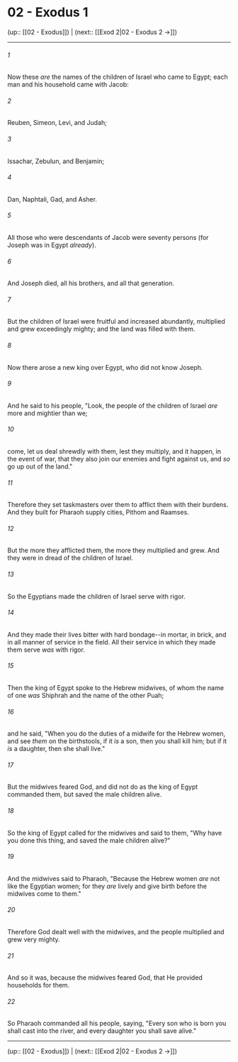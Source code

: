 # 02 - Exodus 1

(up:: [[02 - Exodus]]) | (next:: [[Exod 2|02 - Exodus 2 →]])

***


###### 1 
Now these _are_ the names of the children of Israel who came to Egypt; each man and his household came with Jacob: 

###### 2 
Reuben, Simeon, Levi, and Judah; 

###### 3 
Issachar, Zebulun, and Benjamin; 

###### 4 
Dan, Naphtali, Gad, and Asher. 

###### 5 
All those who were descendants of Jacob were seventy persons (for Joseph was in Egypt _already_). 

###### 6 
And Joseph died, all his brothers, and all that generation. 

###### 7 
But the children of Israel were fruitful and increased abundantly, multiplied and grew exceedingly mighty; and the land was filled with them. 

###### 8 
Now there arose a new king over Egypt, who did not know Joseph. 

###### 9 
And he said to his people, "Look, the people of the children of Israel _are_ more and mightier than we; 

###### 10 
come, let us deal shrewdly with them, lest they multiply, and it happen, in the event of war, that they also join our enemies and fight against us, and _so_ go up out of the land." 

###### 11 
Therefore they set taskmasters over them to afflict them with their burdens. And they built for Pharaoh supply cities, Pithom and Raamses. 

###### 12 
But the more they afflicted them, the more they multiplied and grew. And they were in dread of the children of Israel. 

###### 13 
So the Egyptians made the children of Israel serve with rigor. 

###### 14 
And they made their lives bitter with hard bondage--in mortar, in brick, and in all manner of service in the field. All their service in which they made them serve _was_ with rigor. 

###### 15 
Then the king of Egypt spoke to the Hebrew midwives, of whom the name of one _was_ Shiphrah and the name of the other Puah; 

###### 16 
and he said, "When you do the duties of a midwife for the Hebrew women, and see _them_ on the birthstools, if it _is_ a son, then you shall kill him; but if it _is_ a daughter, then she shall live." 

###### 17 
But the midwives feared God, and did not do as the king of Egypt commanded them, but saved the male children alive. 

###### 18 
So the king of Egypt called for the midwives and said to them, "Why have you done this thing, and saved the male children alive?" 

###### 19 
And the midwives said to Pharaoh, "Because the Hebrew women _are_ not like the Egyptian women; for they _are_ lively and give birth before the midwives come to them." 

###### 20 
Therefore God dealt well with the midwives, and the people multiplied and grew very mighty. 

###### 21 
And so it was, because the midwives feared God, that He provided households for them. 

###### 22 
So Pharaoh commanded all his people, saying, "Every son who is born you shall cast into the river, and every daughter you shall save alive."

***

(up:: [[02 - Exodus]]) | (next:: [[Exod 2|02 - Exodus 2 →]])
